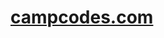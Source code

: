# [campcodes.com](https://www.campcodes.com/projects/php/online-job-search-system-using-php-mysql-free-download/)

